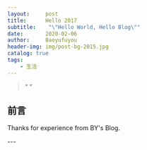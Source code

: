 ```yaml
---
layout:     post
title:      Hello 2017
subtitle:    "\"Hello World, Hello Blog\""
date:       2020-02-06
author:     Baoyufuyou
header-img: img/post-bg-2015.jpg
catalog: true
tags:
    - 生活
---
```


> “ ”


## 前言

Thanks for experience from BY's Blog.

<p id = "build"></p>
---


